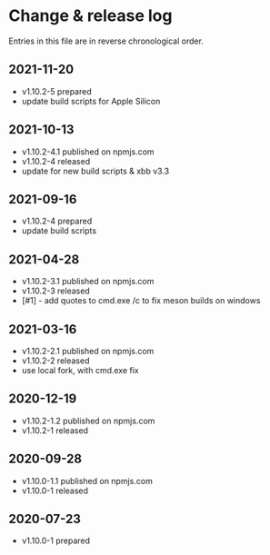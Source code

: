 # Change & release log

Entries in this file are in reverse chronological order.

## 2021-11-20

- v1.10.2-5 prepared
- update build scripts for Apple Silicon

## 2021-10-13

- v1.10.2-4.1 published on npmjs.com
- v1.10.2-4 released
- update for new build scripts & xbb v3.3

## 2021-09-16

- v1.10.2-4 prepared
- update build scripts

## 2021-04-28

- v1.10.2-3.1 published on npmjs.com
- v1.10.2-3 released
- [#1] - add quotes to cmd.exe /c to fix meson builds on windows

## 2021-03-16

- v1.10.2-2.1 published on npmjs.com
- v1.10.2-2 released
- use local fork, with cmd.exe fix

## 2020-12-19

- v1.10.2-1.2 published on npmjs.com
- v1.10.2-1 released

## 2020-09-28

- v1.10.0-1.1 published on npmjs.com
- v1.10.0-1 released

## 2020-07-23

- v1.10.0-1 prepared
